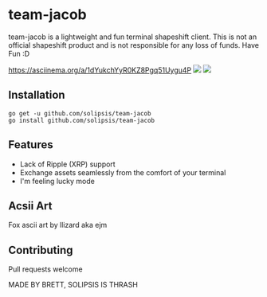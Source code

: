 # team-jacob
team-jacob is a lightweight and fun terminal shapeshift client. This is not an official shapeshift product
and is not responsible for any loss of funds. Have Fun :D

https://asciinema.org/a/1dYukchYyR0KZ8Pgq51Uygu4P
![](https://github.com/solipsis/team-jacob/blob/master/exchange.png "")
![](https://github.com/solipsis/team-jacob/blob/master/qr.png "")


## Installation ##

	go get -u github.com/solipsis/team-jacob
	go install github.com/solipsis/team-jacob
  
## Features ##

  * Lack of Ripple (XRP) support
  * Exchange assets seamlessly from the comfort of your terminal
  * I'm feeling lucky mode

## Acsii Art ##
Fox ascii art by llizard aka ejm

## Contributing ##
Pull requests welcome

MADE BY BRETT, SOLIPSIS IS THRASH
